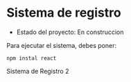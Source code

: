 <h1>Sistema de registro </h1>

- Estado del proyecto: En construccion

Para ejecutar el sistema, debes poner:

````npm instal react````

Sistema de Registro 2 
